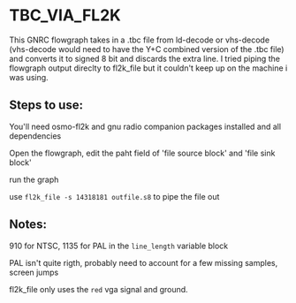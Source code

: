# TBC_VIA_FL2K

This GNRC flowgraph takes in a .tbc file from ld-decode or vhs-decode (vhs-decode would need to have the Y+C combined version of the .tbc file) and converts it to signed 8 bit and discards the extra line. I tried piping the flowgraph output direclty to fl2k_file but it couldn't keep up on the machine i was using. 

## Steps to use:

You'll need osmo-fl2k and gnu radio companion packages installed and all dependencies

Open the flowgraph, edit the paht field of 'file source block' and 'file sink block'

run the graph

use `fl2k_file -s 14318181 outfile.s8` to pipe the file out

## Notes:

910 for NTSC, 1135 for PAL in the `line_length` variable block

PAL isn't quite rigth, probably need to account for a few missing samples, screen jumps

fl2k_file only uses the `red` vga signal and ground. 



 
